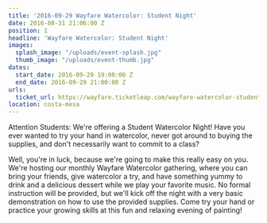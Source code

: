 ```yaml
---
title: '2016-09-29 Wayfare Watercolor: Student Night'
date: 2016-08-31 21:06:00 Z
position: 1
headline: 'Wayfare Watercolor: Student Night'
images:
  splash_image: "/uploads/event-splash.jpg"
  thumb_image: "/uploads/event-thumb.jpg"
dates:
  start_date: 2016-09-29 19:00:00 Z
  end_date: 2016-09-29 21:00:00 Z
urls:
  ticket_url: https://wayfare.ticketleap.com/wayfare-watercolor-student-night/details
location: costa-mesa
---
```


Attention Students:  We're offering a Student Watercolor Night! Have you ever wanted to try your hand in watercolor, never got around to buying the supplies, and don't necessarily want to commit to a class?

Well, you're in luck, because we're going to make this really easy on you. We're hosting our monthly Wayfare Watercolor gathering, where you can bring your friends, give watercolor a try, and have something yummy to drink and a delicious dessert while we play your favorite music. No formal instruction will be provided, but we'll kick off the night with a very basic demonstration on how to use the provided supplies. Come try your hand or practice your growing skills at this fun and relaxing evening of painting!